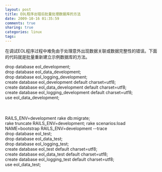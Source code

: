 ```yaml
---
layout: post
title: EOL程序出错后批量处理数据库的方法
date: 2009-10-16 01:35:59
comments: true
sharing: true
categories: linux
tags: 
---
```


<p>
在调试EOL程序过程中难免由于处理意外出现数据关联或数据完整性的错误。下面的代码就是批量重新建立示例数据库的方法。 
</p>
drop database eol_development;<br />
drop database eol_data_development; <br />
drop database eol_logging_development;<br />
create database eol_development default charset=utf8;<br />
create database eol_data_development default charset=utf8;<br />
create database eol_logging_development default charset=utf8;<br />
use eol_data_development;<br />
<br />
<br />
<br />
RAILS_ENV=development rake db:migrate;<br />
rake truncate RAILS_ENV=development; rake scenarios:load NAME=bootstrap RAILS_ENV=development --trace<br />
drop database eol_test;<br />
drop database eol_data_test;<br />
drop database eol_logging_test;<br />
create database eol_test default charset=utf8;<br />
create database eol_data_test default charset=utf8;<br />
create database eol_logging_test default charset=utf8;<br />
use eol_data_test;
